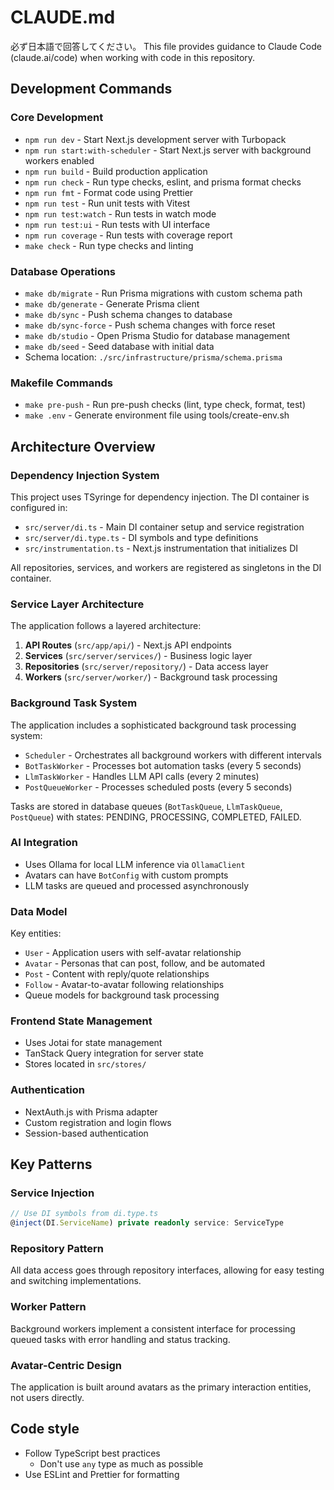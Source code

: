 # CLAUDE.md

必ず日本語で回答してください。
This file provides guidance to Claude Code (claude.ai/code) when working with code in this repository.

## Development Commands

### Core Development

- `npm run dev` - Start Next.js development server with Turbopack
- `npm run start:with-scheduler` - Start Next.js server with background workers enabled
- `npm run build` - Build production application
- `npm run check` - Run type checks, eslint, and prisma format checks
- `npm run fmt` - Format code using Prettier
- `npm run test` - Run unit tests with Vitest
- `npm run test:watch` - Run tests in watch mode
- `npm run test:ui` - Run tests with UI interface
- `npm run coverage` - Run tests with coverage report
- `make check` - Run type checks and linting

### Database Operations

- `make db/migrate` - Run Prisma migrations with custom schema path
- `make db/generate` - Generate Prisma client
- `make db/sync` - Push schema changes to database
- `make db/sync-force` - Push schema changes with force reset
- `make db/studio` - Open Prisma Studio for database management
- `make db/seed` - Seed database with initial data
- Schema location: `./src/infrastructure/prisma/schema.prisma`

### Makefile Commands

- `make pre-push` - Run pre-push checks (lint, type check, format, test)
- `make .env` - Generate environment file using tools/create-env.sh

## Architecture Overview

### Dependency Injection System

This project uses TSyringe for dependency injection. The DI container is configured in:

- `src/server/di.ts` - Main DI container setup and service registration
- `src/server/di.type.ts` - DI symbols and type definitions
- `src/instrumentation.ts` - Next.js instrumentation that initializes DI

All repositories, services, and workers are registered as singletons in the DI container.

### Service Layer Architecture

The application follows a layered architecture:

1. **API Routes** (`src/app/api/`) - Next.js API endpoints
2. **Services** (`src/server/services/`) - Business logic layer
3. **Repositories** (`src/server/repository/`) - Data access layer
4. **Workers** (`src/server/worker/`) - Background task processing

### Background Task System

The application includes a sophisticated background task processing system:

- `Scheduler` - Orchestrates all background workers with different intervals
- `BotTaskWorker` - Processes bot automation tasks (every 5 seconds)
- `LlmTaskWorker` - Handles LLM API calls (every 2 minutes)
- `PostQueueWorker` - Processes scheduled posts (every 5 seconds)

Tasks are stored in database queues (`BotTaskQueue`, `LlmTaskQueue`, `PostQueue`) with states: PENDING, PROCESSING, COMPLETED, FAILED.

### AI Integration

- Uses Ollama for local LLM inference via `OllamaClient`
- Avatars can have `BotConfig` with custom prompts
- LLM tasks are queued and processed asynchronously

### Data Model

Key entities:

- `User` - Application users with self-avatar relationship
- `Avatar` - Personas that can post, follow, and be automated
- `Post` - Content with reply/quote relationships
- `Follow` - Avatar-to-avatar following relationships
- Queue models for background task processing

### Frontend State Management

- Uses Jotai for state management
- TanStack Query integration for server state
- Stores located in `src/stores/`

### Authentication

- NextAuth.js with Prisma adapter
- Custom registration and login flows
- Session-based authentication

## Key Patterns

### Service Injection

```typescript
// Use DI symbols from di.type.ts
@inject(DI.ServiceName) private readonly service: ServiceType
```

### Repository Pattern

All data access goes through repository interfaces, allowing for easy testing and switching implementations.

### Worker Pattern

Background workers implement a consistent interface for processing queued tasks with error handling and status tracking.

### Avatar-Centric Design

The application is built around avatars as the primary interaction entities, not users directly.

## Code style

- Follow TypeScript best practices
  - Don't use `any` type as much as possible
- Use ESLint and Prettier for formatting
